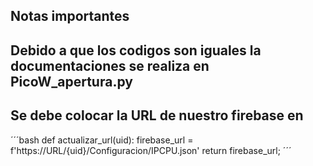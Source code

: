 ## Notas importantes

## Debido a que los codigos son iguales la documentaciones se realiza en PicoW_apertura.py

## Se debe colocar la URL de nuestro firebase en 
´´´bash
def actualizar_url(uid):
    firebase_url = f'https://URL/{uid}/Configuracion/IPCPU.json'
    return firebase_url;
´´´